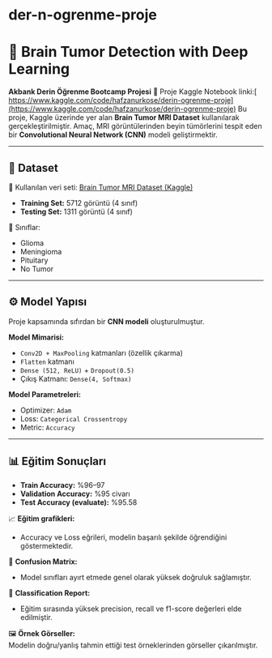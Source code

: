 # der-n-ogrenme-proje

# 🧠 Brain Tumor Detection with Deep Learning  

**Akbank Derin Öğrenme Bootcamp Projesi**
📌 Proje Kaggle Notebook linki:[ https://www.kaggle.com/code/hafzanurkose/derin-ogrenme-proje](https://www.kaggle.com/code/hafzanurkose/derin-ogrenme-proje)
Bu proje, Kaggle üzerinde yer alan **Brain Tumor MRI Dataset** kullanılarak gerçekleştirilmiştir. Amaç, MRI görüntülerinden beyin tümörlerini tespit eden bir **Convolutional Neural Network (CNN)** modeli geliştirmektir.  

---

## 📂 Dataset
📌 Kullanılan veri seti: [Brain Tumor MRI Dataset (Kaggle)](https://www.kaggle.com/datasets)  

- **Training Set:** 5712 görüntü (4 sınıf)  
- **Testing Set:** 1311 görüntü (4 sınıf)  

🔹 Sınıflar:  
- Glioma  
- Meningioma  
- Pituitary  
- No Tumor  

---

## ⚙️ Model Yapısı
Proje kapsamında sıfırdan bir **CNN modeli** oluşturulmuştur.  

**Model Mimarisi:**
- `Conv2D + MaxPooling` katmanları (özellik çıkarma)  
- `Flatten` katmanı  
- `Dense (512, ReLU)` + `Dropout(0.5)`  
- Çıkış Katmanı: `Dense(4, Softmax)`  

**Model Parametreleri:**  
- Optimizer: `Adam`  
- Loss: `Categorical Crossentropy`  
- Metric: `Accuracy`  

---

## 📊 Eğitim Sonuçları
- **Train Accuracy:** %96–97  
- **Validation Accuracy:** %95 civarı  
- **Test Accuracy (evaluate):** %95.58  

📈 **Eğitim grafikleri:**  
- Accuracy ve Loss eğrileri, modelin başarılı şekilde öğrendiğini göstermektedir.  

🔲 **Confusion Matrix:**  
- Model sınıfları ayırt etmede genel olarak yüksek doğruluk sağlamıştır.  

📑 **Classification Report:**  
- Eğitim sırasında yüksek precision, recall ve f1-score değerleri elde edilmiştir.  

🖼️ **Örnek Görseller:**  
Modelin doğru/yanlış tahmin ettiği test örneklerinden görseller çıkarılmıştır.  

